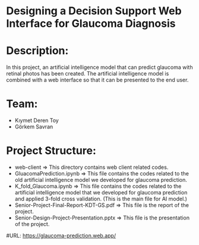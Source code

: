 # Designing a Decision Support Web Interface for Glaucoma Diagnosis
# Description: 
In this project, an artificial intelligence model that can predict glaucoma with retinal photos has been created.
The artificial intelligence model is combined with a web interface so that it can be presented to the end user.

# Team: 
- Kıymet Deren Toy 
- Görkem Savran

# Project Structure: 
- web-client => This directory contains web client related codes.
- GluacomaPrediction.ipynb => This file contains the codes related to the old artificial intelligence model we developed for glaucoma prediction.
- K_fold_Glaucoma.ipynb => This file contains the codes related to the artificial intelligence model that we developed for glaucoma prediction and applied 3-fold cross validation. (This is the main file for AI model.)
- Senior-Project-Final-Report-KDT-GS.pdf => This file is the report of the project.
- Senior-Design-Project-Presentation.pptx => This file is the presentation of the project.


#URL: https://glaucoma-prediction.web.app/
